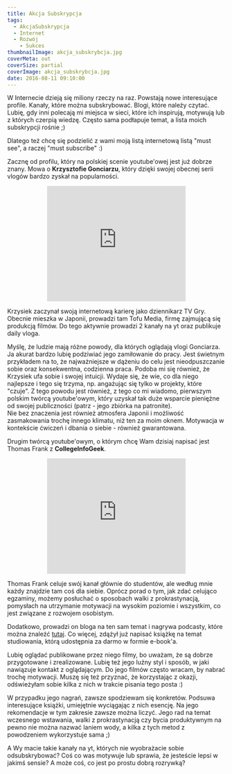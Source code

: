 ```yaml
---
title: Akcja Subskrypcja
tags:
  - AkcjaSubskrypcja
  - Internet
  - Rozwój
	- Sukces
thumbnailImage: akcja_subskrybcja.jpg
coverMeta: out
coverSize: partial
coverImage: akcja_subskrybcja.jpg
date: 2016-08-11 09:10:00
---
```


W Internecie dzieją się miliony rzeczy na raz. Powstają nowe interesujące profile. Kanały, które można subskrybować. Blogi, które należy czytać. Lubię, gdy inni polecają mi miejsca w sieci, które ich inspirują, motywują lub z których czerpią wiedzę. Często sama podłapuje temat, a lista moich subskrypcji rośnie ;)  
<!--more-->

Dlatego też chcę się podzielić z wami moją listą internetową listą "must see", a raczej "must subscribe" :)  

Zacznę od profilu, który na polskiej scenie youtube'owej jest już dobrze znany. Mowa o **Krzysztofie Gonciarzu**, który dzięki swojej obecnej serii vlogów bardzo zyskał na popularności.  

<div class="separator" style="clear: both; text-align: center;"><iframe allowfullscreen="" class="YOUTUBE-iframe-video" data-thumbnail-src="https://i.ytimg.com/vi/NIqFlGzdzfg/0.jpg" frameborder="0" height="266" src="https://www.youtube.com/embed/NIqFlGzdzfg?feature=player_embedded" width="320"></iframe></div>

Krzysiek zaczynał swoją internetową karierę jako dziennikarz TV Gry. Obecnie mieszka w Japonii, prowadzi tam Tofu Media, firmę zajmującą się produkcją filmów. Do tego aktywnie prowadzi 2 kanały na yt oraz publikuje daily vloga.  

Myślę, że ludzie mają różne powody, dla których oglądają vlogi Gonciarza. Ja akurat bardzo lubię podziwiać jego zamiłowanie do pracy. Jest świetnym przykładem na to, że najważniejsze w dążeniu do celu jest nieodpuszczanie sobie oraz konsekwentna, codzienna praca. Podoba mi się również, że Krzysiek ufa sobie i swojej intuicji. Wydaje się, że wie, co dla niego najlepsze i tego się trzyma, np. angażując się tylko w projekty, które "czuje". Z tego powodu jest również, z tego co mi wiadomo, pierwszym polskim twórcą youtube'owym, który uzyskał tak duże wsparcie pieniężne od swojej publiczności (patrz - jego zbiórka na patronite).  
Nie bez znaczenia jest również atmosfera Japonii i możliwość zasmakowania trochę innego klimatu, niż ten za moim oknem. Motywacja w kontekście ćwiczeń i dbania o siebie - również gwarantowana.  

Drugim twórcą youtube'owym, o którym chcę Wam dzisiaj napisać jest Thomas Frank z **CollegeInfoGeek**.  

<div class="separator" style="clear: both; text-align: center;"><iframe allowfullscreen="" class="YOUTUBE-iframe-video" data-thumbnail-src="https://i.ytimg.com/vi/5Ws2WfeD6d8/0.jpg" frameborder="0" height="266" src="https://www.youtube.com/embed/5Ws2WfeD6d8?feature=player_embedded" width="320"></iframe></div>

Thomas Frank celuje swój kanał głównie do studentów, ale według mnie każdy znajdzie tam coś dla siebie. Oprócz porad o tym, jak zdać celująco egzaminy, możemy posłuchać o sposobach walki z prokrastynacją, pomysłach na utrzymanie motywacji na wysokim poziomie i wszystkim, co jest związane z rozwojem osobistym.  

Dodatkowo, prowadzi on bloga na ten sam temat i nagrywa podcasty, które można znaleźć [tutaj](http://collegeinfogeek.com/). Co więcej, zdążył już napisać książkę na temat studiowania, którą udostępnia za darmo w formie e-book'a.  

Lubię oglądać publikowane przez niego filmy, bo uważam, że są dobrze przygotowane i zrealizowane. Lubię też jego luźny styl i sposób, w jaki nawiązuje kontakt z oglądającym. Do jego filmów często wracam, by nabrać trochę motywacji. Muszę się też przyznać, że korzystając z okazji, odświeżyłam sobie kilka z nich w trakcie pisania tego posta :)  

W przypadku jego nagrań, zawsze spodziewam się konkretów. Podsuwa interesujące książki, umiejętnie wyciągając z nich esencję. Na jego rekomendacje w tym zakresie zawsze można liczyć. Jego rad na temat wczesnego wstawania, walki z prokrastynacją czy bycia produktywnym na pewno nie można nazwać laniem wody, a kilka z tych metod z powodzeniem wykorzystuje sama ;)  

A Wy macie takie kanały na yt, których nie wyobrażacie sobie odsubskrybować? Coś co was motywuje lub sprawia, że jesteście lepsi w jakimś sensie? A może coś, co jest po prostu dobrą rozrywką?  

